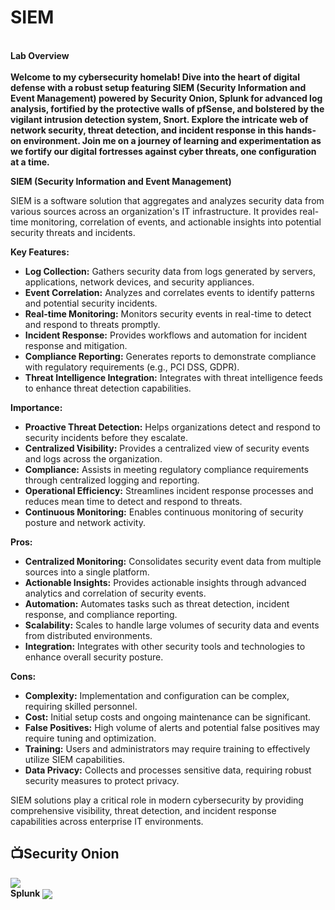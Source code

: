 <h1>SIEM<br/></h1>
<br>
<b>Lab Overview</b><br><br>
<b>Welcome to my cybersecurity homelab! Dive into the heart of digital defense with a robust setup featuring SIEM (Security Information and Event Management) powered by Security Onion, Splunk for advanced log analysis, fortified by the protective walls of pfSense, and bolstered by the vigilant intrusion detection system, Snort. Explore the intricate web of network security, threat detection, and incident response in this hands-on environment. Join me on a journey of learning and experimentation as we fortify our digital fortresses against cyber threats, one configuration at a time.</b><br>

**SIEM (Security Information and Event Management)**

SIEM is a software solution that aggregates and analyzes security data from various sources across an organization's IT infrastructure. It provides real-time monitoring, correlation of events, and actionable insights into potential security threats and incidents.

**Key Features:**
- **Log Collection:** Gathers security data from logs generated by servers, applications, network devices, and security appliances.
- **Event Correlation:** Analyzes and correlates events to identify patterns and potential security incidents.
- **Real-time Monitoring:** Monitors security events in real-time to detect and respond to threats promptly.
- **Incident Response:** Provides workflows and automation for incident response and mitigation.
- **Compliance Reporting:** Generates reports to demonstrate compliance with regulatory requirements (e.g., PCI DSS, GDPR).
- **Threat Intelligence Integration:** Integrates with threat intelligence feeds to enhance threat detection capabilities.

**Importance:**
- **Proactive Threat Detection:** Helps organizations detect and respond to security incidents before they escalate.
- **Centralized Visibility:** Provides a centralized view of security events and logs across the organization.
- **Compliance:** Assists in meeting regulatory compliance requirements through centralized logging and reporting.
- **Operational Efficiency:** Streamlines incident response processes and reduces mean time to detect and respond to threats.
- **Continuous Monitoring:** Enables continuous monitoring of security posture and network activity.

**Pros:**
- **Centralized Monitoring:** Consolidates security event data from multiple sources into a single platform.
- **Actionable Insights:** Provides actionable insights through advanced analytics and correlation of security events.
- **Automation:** Automates tasks such as threat detection, incident response, and compliance reporting.
- **Scalability:** Scales to handle large volumes of security data and events from distributed environments.
- **Integration:** Integrates with other security tools and technologies to enhance overall security posture.

**Cons:**
- **Complexity:** Implementation and configuration can be complex, requiring skilled personnel.
- **Cost:** Initial setup costs and ongoing maintenance can be significant.
- **False Positives:** High volume of alerts and potential false positives may require tuning and optimization.
- **Training:** Users and administrators may require training to effectively utilize SIEM capabilities.
- **Data Privacy:** Collects and processes sensitive data, requiring robust security measures to protect privacy.

SIEM solutions play a critical role in modern cybersecurity by providing comprehensive visibility, threat detection, and incident response capabilities across enterprise IT environments.



<h2>📺Security Onion</h2>


<img align="center" src="https://i.imgur.com/AppsHvf.png" /><br>
<b>Splunk</b>
[<img align="center" src="https://i.imgur.com/ejRKL6s.png" />](https://github.com/rajeevlraman/SIEM/blob/main/assets/Active_directory_Splunk_monitoring.md)<br>
<b></b>
<img align="center" src="" /><br>
<b></b>
<img align="center" src="" /><br>




<!--


Here are some ideas to get you started:

- 🔭 I’m currently working on ...
- 🌱 I’m currently learning ...
- 👯 I’m looking to collaborate on ...
- 🤔 I’m looking for help with ...
- 💬 Ask me about ...
- 📫 How to reach me: ...
- 😄 Pronouns: ...
- ⚡ Fun fact: ...
-->
